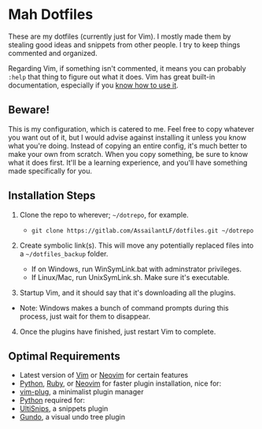 # Mah Dotfiles
These are my dotfiles (currently just for Vim). I mostly made them by stealing
good ideas and snippets from other people. I try to keep things commented and
organized.

Regarding Vim, if  something isn't commented, it means you can probably `:help`
that thing to figure out what it does. Vim has great built-in documentation,
especially if you [know how to use it](http://derekwyatt.org/vim/tutorials/novice/#Help).

## Beware!
This is my configuration, which is catered to me. Feel free to copy whatever you
want out of it, but I would advise against installing it unless you know what
you're doing. Instead of copying an entire config, it's much better to make your
own from scratch. When you copy something, be sure to know what it does first.
It'll be a learning experience, and you'll have something made specifically for
you.

## Installation Steps
1. Clone the repo to wherever; `~/dotrepo`, for example.
	* `git clone https://gitlab.com/AssailantLF/dotfiles.git ~/dotrepo`

2. Create symbolic link(s). This will move any potentially replaced files into
   a `~/dotfiles_backup` folder.
	* If on Windows, run WinSymLink.bat with adminstrator privileges.
	* If Linux/Mac, run UnixSymLink.sh. Make sure it's executable.

3. Startup Vim, and it should say that it's downloading all the plugins.
  * Note: Windows makes a bunch of command prompts during this process, just
    wait for them to disappear.

4. Once the plugins have finished, just restart Vim to complete.

## Optimal Requirements
 * Latest version of [Vim](http://www.vim.org/) or [Neovim](https://neovim.io/) for certain features
 * [Python](https://www.python.org/downloads/), [Ruby](https://www.ruby-lang.org/en/downloads/), or [Neovim](https://neovim.io/) for faster plugin installation, nice for:
  * [vim-plug](https://github.com/junegunn/vim-plug), a minimalist plugin manager
 * [Python](https://www.python.org/downloads/) required for:
  * [UltiSnips](https://github.com/SirVer/ultisnips), a snippets plugin
  * [Gundo](https://github.com/sjl/gundo.vim), a visual undo tree plugin
